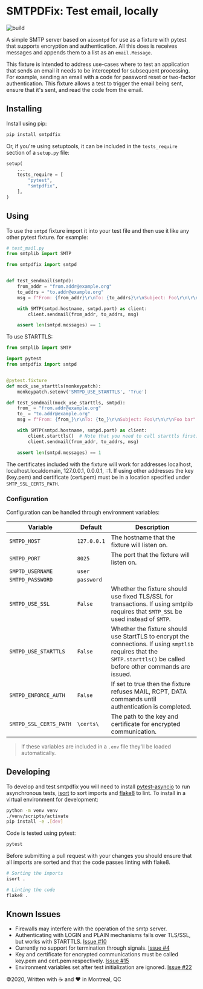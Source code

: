 # SMTPDFix: Test email, locally

![build](https://github.com/bebleo/bebleo_smtpd_fixture/workflows/build/badge.svg)

A simple SMTP server based on `aiosmtpd` for use as a fixture with pytest that supports encryption and authentication. All this does is receives messages and appends them to a list as an `email.Message`.

This fixture is intended to address use-cases where to test an application that sends an email it needs to be intercepted for subsequent processing. For example, sending an email with a code for password reset or two-factor authentication. This fixture allows a test to trigger the email being sent, ensure that it's sent, and read the code from the email.

## Installing

Install using pip:

```sh
pip install smtpdfix
```

Or, if you're using setuptools, it can be included in the `tests_require` section of a `setup.py` file:

```python
setup(
    ...
    tests_require = [
        "pytest",
        "smtpdfix",
    ],
)
```

## Using

To use the `smtpd` fixture import it into your test file and then use it like any other pytest fixture. for example:

```python
# test_mail.py
from smtplib import SMTP

from smtpdfix import smtpd


def test_sendmail(smtpd):
    from_addr = "from.addr@example.org"
    to_addrs = "to.addr@example.org"
    msg = f"From: {from_addr}\r\nTo: {to_addrs}\r\nSubject: Foo\r\n\r\nFoo bar"

    with SMTP(smtpd.hostname, smtpd.port) as client:
        client.sendmail(from_addr, to_addrs, msg)

    assert len(smtpd.messages) == 1
```

To use STARTTLS:

```python
from smtplib import SMTP

import pytest
from smtpdfix import smtpd


@pytest.fixture
def mock_use_starttls(monkeypatch):
    monkeypatch.setenv('SMTPD_USE_STARTTLS', 'True')

def test_sendmail(mock_use_starttls, smtpd):
    from_ = "from.addr@example.org"
    to_ = "to.addr@example.org"
    msg = f"From: {from_}\r\nTo: {to_}\r\nSubject: Foo\r\n\r\nFoo bar"

    with SMTP(smtpd.hostname, smtpd.port) as client:
        client.starttls()  # Note that you need to call starttls first.
        client.sendmail(from_addr, to_addrs, msg)

    assert len(smtpd.messages) == 1
```

The certificates included with the fixture will work for addresses localhost, localhost.localdomain, 127.0.0.1, 0.0.0.1, ::1. If using other addresses the key (key.pem) and certificate (cert.pem) must be in a location specified under `SMTP_SSL_CERTS_PATH`.

### Configuration

Configuration can be handled through environment variables:

Variable | Default | Description
---------|---------|------------
`SMTPD_HOST` | `127.0.0.1` | The hostname that the fixture will listen on.
`SMTPD_PORT` | `8025` | The port that the fixture will listen on.
`SMPTD_USERNAME` | `user` |  
`SMTPD_PASSWORD` | `password` |  
`SMTPD_USE_SSL` | `False` | Whether the fixture should use fixed TLS/SSL for transactions. If using smtplib requires that `SMTP_SSL` be used instead of `SMTP`.
`SMTPD_USE_STARTTLS` | `False` | Whether the fixture should use StartTLS to encrypt the connections. If using `smptlib` requires that the `SMTP.starttls()` be called before other commands are issued.
`SMTPD_ENFORCE_AUTH` | `False` | If set to true then the fixture refuses MAIL, RCPT, DATA commands until authentication is completed.
`SMTPD_SSL_CERTS_PATH` | `\certs\` | The path to the key and certificate for encrypted communication.

> If these variables are included in a `.env` file they'll be loaded automatically.

## Developing

To develop and test smtpdfix you will need to install [pytest-asyncio](https://github.com/pytest-dev/pytest-asyncio) to run asynchronous tests, [isort](https://pycqa.github.io/isort/) to sort imports and [flake8](https://flake8.pycqa.org/en/latest/) to lint. To install in a virtual environment for development:

```sh
python -m venv venv
./venv/scripts/activate
pip install -e .[dev]
```

Code is tested using pytest:

```sh
pytest
```

Before submitting a pull request with your changes you should ensure that all imports are sorted and that the code passes linting with flake8.

```sh
# Sorting the imports
isort .

# Linting the code
flake8 .
```

## Known Issues

+ Firewalls may interfere with the operation of the smtp server.
+ Authenticating with LOGIN and PLAIN mechanisms fails over TLS/SSL, but works with STARTTLS. [Issue #10](https://github.com/bebleo/smtpdfix/issues/10)
+ Currently no support for termination through signals. [Issue #4](https://github.com/bebleo/smtpdfix/issues/4)
+ Key and certificate for encrypted communications must be called key.pem and cert.pem respectively. [Issue #15](https://github.com/bebleo/smtpdfix/issues/15)
+ Environment variables set after test initialization are ignored. [Issue #22](https://github.com/bebleo/smtpdfix/issues/22)
  
©2020, Written with ☕ and ❤ in Montreal, QC
